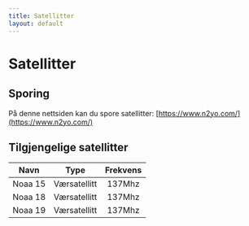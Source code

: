 ```yaml
---
title: Satellitter
layout: default
---
```


# Satellitter

## Sporing

På denne nettsiden kan du spore satellitter:
[https://www.n2yo.com/](https://www.n2yo.com/)

## Tilgjengelige satellitter

|  Navn   |     Type     | Frekvens |
| :-----: | :----------: | :------: |
| Noaa 15 | Værsatellitt |  137Mhz  |
| Noaa 18 | Værsatellitt |  137Mhz  |
| Noaa 19 | Værsatellitt |  137Mhz  |
